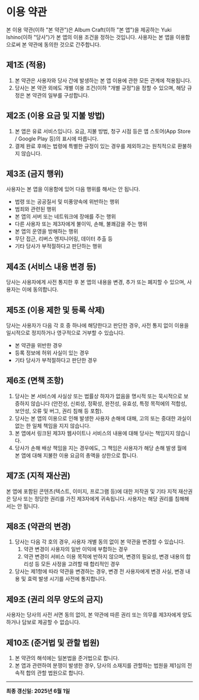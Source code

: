 # 이용 약관

본 이용 약관(이하 "본 약관")은 Album Craft(이하 "본 앱")을 제공하는 Yuki Ishino(이하 "당사")가 본 앱의 이용 조건을 정하는 것입니다. 사용자는 본 앱을 이용함으로써 본 약관에 동의한 것으로 간주합니다.

## 제1조 (적용)

1. 본 약관은 사용자와 당사 간에 발생하는 본 앱 이용에 관한 모든 관계에 적용됩니다.  
2. 당사는 본 약관 외에도 개별 이용 조건(이하 "개별 규정")을 정할 수 있으며, 해당 규정은 본 약관의 일부를 구성합니다.

## 제2조 (이용 요금 및 지불 방법)

1. 본 앱은 유료 서비스입니다. 요금, 지불 방법, 청구 시점 등은 앱 스토어(App Store / Google Play 등)의 표시에 따릅니다.  
2. 결제 완료 후에는 법령에 특별한 규정이 있는 경우를 제외하고는 원칙적으로 환불하지 않습니다.

## 제3조 (금지 행위)

사용자는 본 앱을 이용함에 있어 다음 행위를 해서는 안 됩니다.

- 법령 또는 공공질서 및 미풍양속에 위반하는 행위  
- 범죄와 관련된 행위  
- 본 앱의 서버 또는 네트워크에 장애를 주는 행위  
- 다른 사용자 또는 제3자에게 불이익, 손해, 불쾌감을 주는 행위  
- 본 앱의 운영을 방해하는 행위  
- 무단 접근, 리버스 엔지니어링, 데이터 추출 등  
- 기타 당사가 부적절하다고 판단하는 행위  

## 제4조 (서비스 내용 변경 등)

당사는 사용자에게 사전 통지한 후 본 앱의 내용을 변경, 추가 또는 폐지할 수 있으며, 사용자는 이에 동의합니다.

## 제5조 (이용 제한 및 등록 삭제)

당사는 사용자가 다음 각 호 중 하나에 해당한다고 판단한 경우, 사전 통지 없이 이용을 일시적으로 정지하거나 영구적으로 거부할 수 있습니다.

- 본 약관을 위반한 경우  
- 등록 정보에 허위 사실이 있는 경우  
- 기타 당사가 부적절하다고 판단한 경우  

## 제6조 (면책 조항)

1. 당사는 본 서비스에 사실상 또는 법률상 하자가 없음을 명시적 또는 묵시적으로 보증하지 않습니다 (안전성, 신뢰성, 정확성, 완전성, 유효성, 특정 목적에의 적합성, 보안성, 오류 및 버그, 권리 침해 등 포함).  
2. 당사는 본 앱의 이용으로 인해 발생한 사용자 손해에 대해, 고의 또는 중대한 과실이 없는 한 일체 책임을 지지 않습니다.  
3. 본 앱에서 링크된 제3자 웹사이트나 서비스의 내용에 대해 당사는 책임지지 않습니다.  
4. 당사가 손해 배상 책임을 지는 경우에도, 그 책임은 사용자가 해당 손해 발생 월에 본 앱에 대해 지불한 이용 요금의 총액을 상한으로 합니다.

## 제7조 (지적 재산권)

본 앱에 포함된 콘텐츠(텍스트, 이미지, 프로그램 등)에 대한 저작권 및 기타 지적 재산권은 당사 또는 정당한 권리를 가진 제3자에게 귀속됩니다. 사용자는 해당 권리를 침해해서는 안 됩니다.

## 제8조 (약관의 변경)

1. 당사는 다음 각 호의 경우, 사용자 개별 동의 없이 본 약관을 변경할 수 있습니다.
    1. 약관 변경이 사용자의 일반 이익에 부합하는 경우  
    2. 약관 변경이 서비스 이용 목적에 반하지 않으며, 변경의 필요성, 변경 내용의 합리성 등 모든 사정을 고려할 때 합리적인 경우  
2. 당사는 제1항에 따라 약관을 변경하는 경우, 변경 전 사용자에게 변경 사실, 변경 내용 및 효력 발생 시기를 사전에 통지합니다.

## 제9조 (권리 의무 양도의 금지)

사용자는 당사의 사전 서면 동의 없이, 본 약관에 따른 권리 또는 의무를 제3자에게 양도하거나 담보로 제공할 수 없습니다.

## 제10조 (준거법 및 관할 법원)

1. 본 약관의 해석에는 일본법을 준거법으로 합니다.  
2. 본 앱과 관련하여 분쟁이 발생한 경우, 당사의 소재지를 관할하는 법원을 제1심의 전속적 합의 관할 법원으로 합니다.

---

**최종 갱신일: 2025년 6월 1일**
